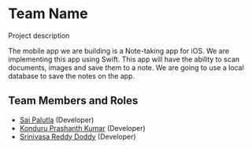 # Team Name

Project description 

The mobile app we are building is a Note-taking app for iOS. We are implementing this app using Swift. This app will have the ability to scan documents, images and save them to a note. We are going to use a local database to save the notes on the app.

## Team Members and Roles

* [Sai Palutla](https://github.com/palutlan/CIS641-HW2-PALUTLA) (Developer)
* [Konduru Prashanth Kumar](https://github.com/Prashanth3672/CIS641-HW2-KONDURU) (Developer)
* [Srinivasa Reddy Doddy](https://github.com/unmtaken/CIS641-HW2-DODDY) (Developer)

<!-- ## Prerequisites -->

<!-- ## Run Instructions -->
